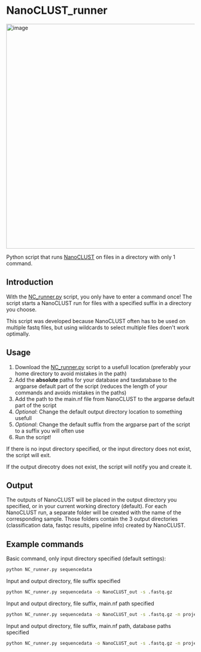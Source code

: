 # NanoCLUST_runner

<img width="600" alt="image" src="https://github.com/BirgitRijvers/NanoCLUST_runner/assets/126883391/acb76a00-2832-4ebd-98f6-c0f55e605051">

Python script that runs [NanoCLUST](https://github.com/genomicsITER/NanoCLUST) on files in a directory with only 1 command. 
## Introduction
With the [NC_runner.py](https://github.com/BirgitRijvers/NanoCLUST_runner/blob/main/NC_runner.py) script, you only have to enter a command once! 
The script starts a NanoCLUST run for files with a specified suffix in a directory you choose.

This script was developed because NanoCLUST often has to be used on multiple fastq files, but using wildcards to select multiple files doen't work optimally. 

## Usage
1. Download the [NC_runner.py](https://github.com/BirgitRijvers/NanoCLUST_runner/blob/main/NC_runner.py) script to a usefull location (preferably your home directory to avoid mistakes in the path)
2. Add the **absolute** paths for your database and taxdatabase to the argparse default part of the script (reduces the length of your commands and avoids mistakes in the paths)
3. Add the path to the main.nf file from NanoCLUST to the argparse default part of the script
4. *Optional*: Change the default output directory location to something usefull
5. *Optional*: Change the default suffix from the argparse part of the script to a suffix you will often use
6. Run the script!

If there is no input directory specified, or the input directory does not exist, the script will exit.

If the output direcotry does not exist, the script will notify you and create it.

## Output
The outputs of NanoCLUST will be placed in the output directory you specified, or in your current working directory (default).
For each NanoCLUST run, a separate folder will be created with the name of the corresponding sample.
Those folders contain the 3 output directories (classification data, fastqc results, pipeline info) created by NanoCLUST. 
## Example commands

Basic command, only input directory specified (default settings):
```bash
python NC_runner.py sequencedata 
```

Input and output directory, file suffix specified
```bash
python NC_runner.py sequencedata -o NanoCLUST_out -s .fastq.gz
```

Input and output directory, file suffix, main.nf path specified
```bash
python NC_runner.py sequencedata -o NanoCLUST_out -s .fastq.gz -n project1/programs/NanoCLUST/main.nf
```

Input and output directory, file suffix, main.nf path, database paths specified
```bash
python NC_runner.py sequencedata -o NanoCLUST_out -s .fastq.gz -n project1/programs/NanoCLUST/main.nf -d project1/db/16S_ribosomal_RNA -t project1/db/taxdb
```
